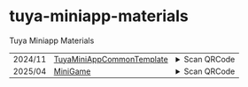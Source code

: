 # tuya-miniapp-materials
Tuya Miniapp Materials

<!-- txp-asset-qrcode-start -->
<table>

<tr>
  <td id="TuyaMiniAppCommonTemplate">2024/11</td>
  <td><a href="https://github.com/Tuya-Community/tuya-miniapp-materials?path=template/TuyaMiniAppCommonTemplate">TuyaMiniAppCommonTemplate</a></td>
  <td>
  <details>
  <summary>Scan QRCode</summary>
  <img src="./qrCode/template-TuyaMiniAppCommonTemplate.png" width="100" height="100">
  </details>
  </td>
</tr>

<tr>
  <td id="MiniGame">2025/04</td>
  <td><a href="https://github.com/Tuya-Community/tuya-miniapp-materials?path=template/MiniGame">MiniGame</a></td>
  <td>
  <details>
  <summary>Scan QRCode</summary>
  <a href="https://developer.tuya.com/material/library_hKiOVClc/component?code=MiniGame" target="_blank">View Details</a>
  </details>
  </td>
</tr>
</table>
<!-- txp-asset-qrcode-end -->